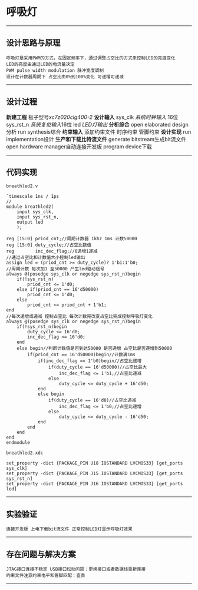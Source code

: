 # 呼吸灯
***
## 设计思路与原理
```
呼吸灯是采用PWM的方式，在固定频率下，通过调整占空比的方式来控制LED的亮度变化
LED的亮度由通过LED的电流量决定
PWM pulse width modulation 脉冲宽度调制
设计在计数器周期下 占空比由0%到100%变化 可递增可递减
```
***
## 设计过程

**新建工程**
板子型号*xc7z020clg400-2*
**设计输入**
sys_clk *系统时钟输入* 16位
sys_rst_n *系统复位输入*16位
led *LED灯输出*
**分析综合**
open elaborated design分析
run synthesis综合
**约束输入**
添加约束文件
时序约束 管脚约束
**设计实现**
run implementation设计
**生产和下载比特流文件**
generate bitstream生成bit流文件
open hardware manager自动连接开发板
program device下载
***
## 代码实现
`breathled2.v`
```
`timescale 1ns / 1ps
//
module breathled2(
    input sys_clk,
    input sys_rst_n,
    output led
    );
    
reg [15:0] priod_cnt;//周期计数器 1khz 1ms 计数50000
reg [15:0] duty_cycle;//占空比数值
reg        inc_dec_flag;//0递增1递减
//通过占空比和计数值大小控制led输出
assign led = (priod_cnt >= duty_cycle)? 1'b1:1'b0;
//周期计数 每次加1 至50000 产生led驱动信号
always @(posedge sys_clk or negedge sys_rst_n)begin
    if(!sys_rst_n)
        priod_cnt <= 1'd0;
    else if(priod_cnt == 16'd50000)
        priod_cnt <= 1'd0;
    else
        priod_cnt <= priod_cnt + 1'b1;        
end
//每次递增或递减 控制占空比 每次计数完改变占空比完成控制呼吸灯变化  
always @(posedge sys_clk or negedge sys_rst_n)begin
    if(!sys_rst_n)begin
        duty_cycle <= 16'd0;
        inc_dec_flag <= 16'd0;
    end
    else begin//判断计数值是否到达50000 是否递增 占空比是否递增到50000
        if(priod_cnt == 16'd50000)begin//计数满1ms
            if(inc_dec_flag == 1'b0)begin//占空比递增
                if(duty_cycle == 16'd50000)//占空比最大
                    inc_dec_flag <= 1'b1;//占空比递减
                else
                    duty_cycle <= duty_cycle + 16'd50;
            end
            else begin
                if(duty_cycle == 16'd0)//占空比递减
                    inc_dec_flag <= 1'b0;//占空比递增
                else 
                    duty_cycle <= duty_cycle - 16'd50;
            end
        end
    end
end
endmodule
```
`breathled2.xdc`
```
set_property -dict {PACKAGE_PIN U18 IOSTANDARD LVCMOS33} [get_ports sys_clk]
set_property -dict {PACKAGE_PIN J15 IOSTANDARD LVCMOS33} [get_ports sys_rst_n]
set_property -dict {PACKAGE_PIN J16 IOSTANDARD LVCMOS33} [get_ports led]
```
***
## 实验验证
```
连接开发板 上电下载bit流文件 正常控制LED灯显示呼吸灯效果
```
***
## 存在问题与解决方案
```
JTAG接口连接不稳定 USB接口松动问题：更换接口或者数据线重新连接
约束文件注意约束电平和管脚匹配：查表
```
***
